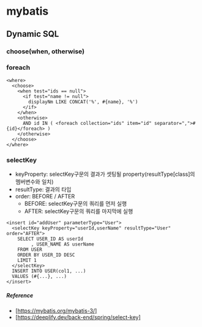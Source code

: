 # mybatis

##  Dynamic SQL
### choose(when, otherwise)
### foreach

```
<where>
  <choose>
    <when test="ids == null">
      <if test="name != null">
        displayNm LIKE CONCAT('%', #{name}, '%')
      </if>
    </when>
    <otherwise>
      AND id IN ( <foreach collection="ids" item="id" separator=",">#{id}</foreach> )
    </otherwise>
  </choose>
</where>
```
### selectKey
* keyProperty: selectKey구문의 결과가 셋팅될 property(resultType[class]의 멤버변수와 일치)
* resultType: 결과의 타입
* order: BEFORE / AFTER
  * BEFORE: selectKey구문의 쿼리를 먼저 실행
  * AFTER: selectKey구문의 쿼리를 마지막에 실행

```
<insert id="addUser" parameterType="User">
  <selectKey keyProperty="userId,userName" resultType="User" order="AFTER">
    SELECT USER_ID AS userId
         , USER_NAME AS userName
    FROM USER
    ORDER BY USER_ID DESC
    LIMIT 1
  </selectKey>
  INSERT INTO USER(col1, ...)
  VALUES (#{...}, ...)
</insert>
```
##### Reference
* [https://mybatis.org/mybatis-3/]
* [https://deeplify.dev/back-end/spring/select-key]
